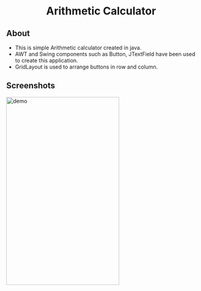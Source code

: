 <html>
  <body>
    <h1 align="center">Arithmetic Calculator</h1>
    <h2>About</h2>
    <ul>
      <li>This is simple Arithmetic calculator created in java.</li>
      <li>AWT and Swing components such as Button, JTextField have been used to create this application.</li>
      <li>GridLayout is used to arrange buttons in row and column.</li>
    </ul>
    <h2>Screenshots</h2>
    <img src="V:\Pictures\Calculator.png" alt="demo" height="500" width="300"/>
  </body>
</html>
